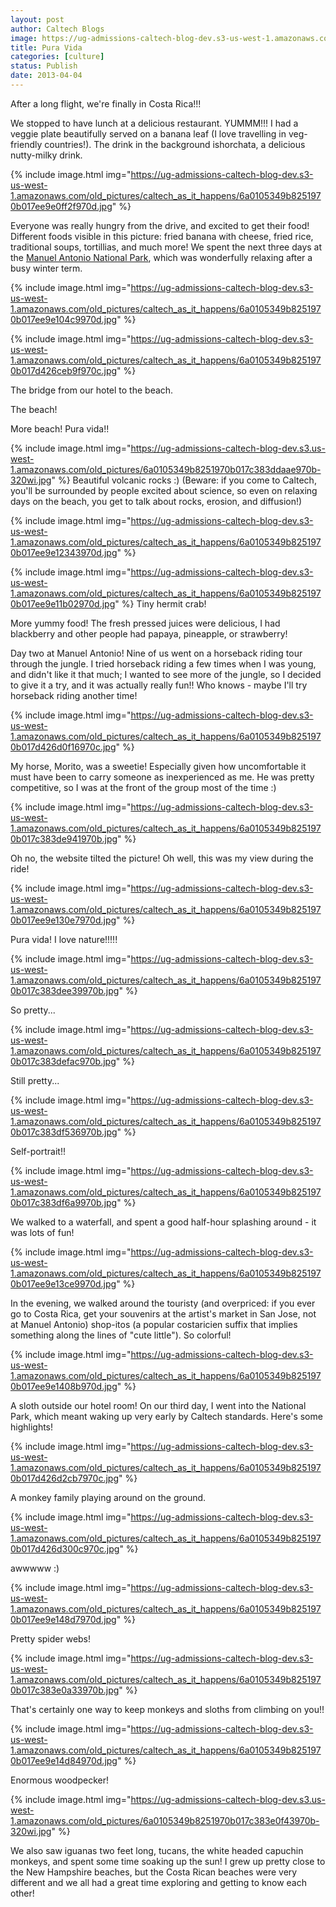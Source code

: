 ```yaml
---
layout: post
author: Caltech Blogs
image: https://ug-admissions-caltech-blog-dev.s3-us-west-1.amazonaws.com/old_pictures/caltech_as_it_happens/6a0105349b8251970b017d426ce1b9970c.jpg
title: Pura Vida 
categories: [culture]
status: Publish
date: 2013-04-04
---
```


After a long flight, we're finally in Costa Rica!!!

We stopped to have lunch at a delicious restaurant. YUMMM!!! I had a veggie plate beautifully served on a banana leaf (I love travelling in veg-friendly countries!). The drink in the background ishorchata, a delicious nutty-milky drink. 

{% include image.html img="https://ug-admissions-caltech-blog-dev.s3-us-west-1.amazonaws.com/old_pictures/caltech_as_it_happens/6a0105349b8251970b017ee9e0ff2f970d.jpg" %}

Everyone was really hungry from the drive, and excited to get their food! Different foods visible in this picture: fried banana with cheese, fried rice, traditional soups, tortillias, and much more!
We spent the next three days at the <a href="https://en.wikipedia.org/wiki/Manuel_Antonio_National_Park" target="_self" title="Manuel Antonio National Park">Manuel Antonio National Park</a>, which was wonderfully relaxing after a busy winter term.


{% include image.html img="https://ug-admissions-caltech-blog-dev.s3-us-west-1.amazonaws.com/old_pictures/caltech_as_it_happens/6a0105349b8251970b017ee9e104c9970d.jpg" %}

{% include image.html img="https://ug-admissions-caltech-blog-dev.s3-us-west-1.amazonaws.com/old_pictures/caltech_as_it_happens/6a0105349b8251970b017d426ceb9f970c.jpg" %}

The bridge from our hotel to the beach. 

The beach!

More beach! Pura vida!!


{% include image.html img="https://ug-admissions-caltech-blog-dev.s3.us-west-1.amazonaws.com/old_pictures/6a0105349b8251970b017c383ddaae970b-320wi.jpg" %}
Beautiful volcanic rocks :) (Beware: if you come to Caltech, you'll be surrounded by people excited about science, so even on relaxing days on the beach, you get to talk about rocks, erosion, and diffusion!)


{% include image.html img="https://ug-admissions-caltech-blog-dev.s3-us-west-1.amazonaws.com/old_pictures/caltech_as_it_happens/6a0105349b8251970b017ee9e12343970d.jpg" %}


{% include image.html img="https://ug-admissions-caltech-blog-dev.s3-us-west-1.amazonaws.com/old_pictures/caltech_as_it_happens/6a0105349b8251970b017ee9e11b02970d.jpg" %}
Tiny hermit crab! 

More yummy food! The fresh pressed juices were delicious, I had blackberry and other people had papaya, pineapple, or strawberry! 

Day two at Manuel Antonio! Nine of us went on a horseback riding tour through the jungle. I tried horseback riding a few times when I was young, and didn't like it that much; I wanted to see more of the jungle, so I decided to give it a try, and it was actually really fun!! Who knows - maybe I'll try horseback riding another time! 


{% include image.html img="https://ug-admissions-caltech-blog-dev.s3-us-west-1.amazonaws.com/old_pictures/caltech_as_it_happens/6a0105349b8251970b017d426d0f16970c.jpg" %}

My horse, Morito, was a sweetie!  Especially given how uncomfortable it must have been to carry someone as inexperienced as me. He was pretty competitive, so I was at the front of the group most of the time :) 


{% include image.html img="https://ug-admissions-caltech-blog-dev.s3-us-west-1.amazonaws.com/old_pictures/caltech_as_it_happens/6a0105349b8251970b017c383de941970b.jpg" %}

Oh no, the website tilted the picture! Oh well, this was my view during the ride!

{% include image.html img="https://ug-admissions-caltech-blog-dev.s3-us-west-1.amazonaws.com/old_pictures/caltech_as_it_happens/6a0105349b8251970b017ee9e130e7970d.jpg" %}

Pura vida! I love nature!!!!!

{% include image.html img="https://ug-admissions-caltech-blog-dev.s3-us-west-1.amazonaws.com/old_pictures/caltech_as_it_happens/6a0105349b8251970b017c383dee39970b.jpg" %}

So pretty...


{% include image.html img="https://ug-admissions-caltech-blog-dev.s3-us-west-1.amazonaws.com/old_pictures/caltech_as_it_happens/6a0105349b8251970b017c383defac970b.jpg" %}

Still pretty... 

{% include image.html img="https://ug-admissions-caltech-blog-dev.s3-us-west-1.amazonaws.com/old_pictures/caltech_as_it_happens/6a0105349b8251970b017c383df536970b.jpg" %}

Self-portrait!!

{% include image.html img="https://ug-admissions-caltech-blog-dev.s3-us-west-1.amazonaws.com/old_pictures/caltech_as_it_happens/6a0105349b8251970b017c383df6a9970b.jpg" %}

We walked to a waterfall, and spent a good half-hour splashing around - it was lots of fun!

{% include image.html img="https://ug-admissions-caltech-blog-dev.s3-us-west-1.amazonaws.com/old_pictures/caltech_as_it_happens/6a0105349b8251970b017ee9e13ce9970d.jpg" %}

In the evening, we walked around the touristy (and overpriced: if you ever go to Costa Rica, get your souvenirs at the artist's market in San Jose, not at Manuel Antonio) shop-itos (a popular costaricien suffix that implies something along the lines of "cute little"). So colorful!

{% include image.html img="https://ug-admissions-caltech-blog-dev.s3-us-west-1.amazonaws.com/old_pictures/caltech_as_it_happens/6a0105349b8251970b017ee9e1408b970d.jpg" %}

A sloth outside our hotel room!
On our third day, I went into the National Park, which meant waking up very early by Caltech standards. Here's some highlights!


{% include image.html img="https://ug-admissions-caltech-blog-dev.s3-us-west-1.amazonaws.com/old_pictures/caltech_as_it_happens/6a0105349b8251970b017d426d2cb7970c.jpg" %}

A monkey family playing around on the ground.


{% include image.html img="https://ug-admissions-caltech-blog-dev.s3-us-west-1.amazonaws.com/old_pictures/caltech_as_it_happens/6a0105349b8251970b017d426d300c970c.jpg" %}

awwwww :)

{% include image.html img="https://ug-admissions-caltech-blog-dev.s3-us-west-1.amazonaws.com/old_pictures/caltech_as_it_happens/6a0105349b8251970b017ee9e148d7970d.jpg" %}

Pretty spider webs!

{% include image.html img="https://ug-admissions-caltech-blog-dev.s3-us-west-1.amazonaws.com/old_pictures/caltech_as_it_happens/6a0105349b8251970b017c383e0a33970b.jpg" %}

That's certainly one way to keep monkeys and sloths from climbing on you!!

{% include image.html img="https://ug-admissions-caltech-blog-dev.s3-us-west-1.amazonaws.com/old_pictures/caltech_as_it_happens/6a0105349b8251970b017ee9e14d84970d.jpg" %}

Enormous woodpecker!

{% include image.html img="https://ug-admissions-caltech-blog-dev.s3.us-west-1.amazonaws.com/old_pictures/6a0105349b8251970b017c383e0f43970b-320wi.jpg" %}

We also saw iguanas two feet long, tucans, the white headed capuchin monkeys, and spent some time soaking up the sun! I grew up pretty close to the New Hampshire beaches, but the Costa Rican beaches were very different and we all had a great time exploring and getting to know each other!
